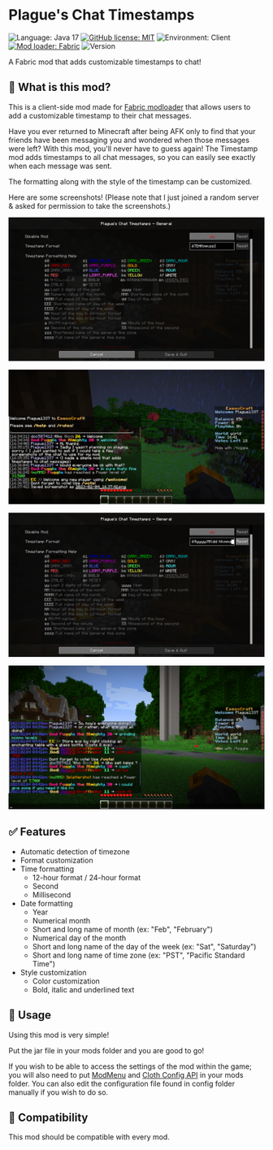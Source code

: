 # Plague's Chat Timestamps

![Language: Java 17](https://img.shields.io/badge/Language-Java%2017-purple)
[![GitHub license: MIT](https://img.shields.io/badge/license-MIT%20License-green)](https://raw.githubusercontent.com/PlagueTR/ChatTimestamps/main/LICENSE)
![Environment: Client](https://img.shields.io/badge/environment-client-blue)
[![Mod loader: Fabric](https://img.shields.io/badge/modloader-Fabric-blue)][fabric]
![Version](https://img.shields.io/badge/version-1.0.2%2B1.20-blue)

A Fabric mod that adds customizable timestamps to chat!

## 📖 What is this mod?

This is a client-side mod made for [Fabric modloader][fabric] that allows users to add a customizable timestamp to their chat messages.

Have you ever returned to Minecraft after being AFK only to find that your friends have been messaging you and wondered when those messages were left?
With this mod, you'll never have to guess again!
The Timestamp mod adds timestamps to all chat messages, so you can easily see exactly when each message was sent.

The formatting along with the style of the timestamp can be customized.

Here are some screenshots!
\(Please note that I just joined a random server & asked for permission to take the screenshots.\)

![default settings](images/settings-default.png)

![default timestamp](images/timestamp-default.png)

![modified settings](images/settings-modified.png)

![modified timestamp](images/timestamp-modified.png)

## ✅ Features

- Automatic detection of timezone
- Format customization
 - Time formatting
   - 12-hour format / 24-hour format
   - Second
   - Millisecond
 - Date formatting
   - Year
   - Numerical month
   - Short and long name of month \(ex: "Feb", "February"\)
   - Numerical day of the month
   - Short and long name of the day of the week \(ex: "Sat", "Saturday"\)
   - Short and long name of time zone \(ex: "PST", "Pacific Standard Time"\)
- Style customization
  - Color customization
  - Bold, italic and underlined text
  
## 📖 Usage

Using this mod is very simple!

Put the jar file in your mods folder and you are good to go!

If you wish to be able to access the settings of the mod within the game; you will also need to put [ModMenu] and [Cloth Config API] in your mods folder.
You can also edit the configuration file found in config folder manually if you wish to do so.

## 📖 Compatibility

This mod should be compatible with every mod.

[fabric]: https://fabricmc.net
[ModMenu]: https://modrinth.com/mod/modmenu "ModMenu Modrinth page"
[Cloth Config API]: https://modrinth.com/mod/cloth-config "Cloth Config API Modrinth page"
